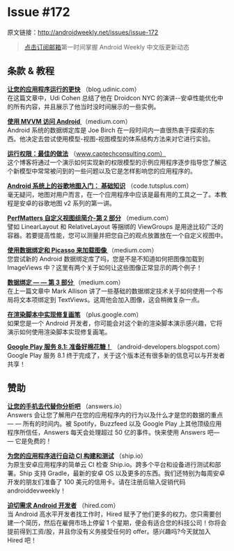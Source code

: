 # Issue #172

>
原文链接：<http://androidweekly.net/issues/issue-172>

> [点击订阅邮箱](http://tinyletter.com/androidweeklycn)第一时间掌握 Android Weekly 中文版更新动态

## 条款 & 教程

**[让您的应用程序运行的更快](http://blog.udinic.com/2015/09/15/speed-up-your-app)**
（blog.udinic.com）  
在这篇文章中，Udi Cohen 总结了他在 Droidcon NYC 的演讲--安卓性能优化中的所有内容，并且展示了他当时没时间展示的一些实例。

**[使用 MVVM 访问 Android ](https://medium.com/ribot-labs/approaching-android-with-mvvm-8ceec02d5442)**
（medium.com）  
Android 系统的数据绑定库是 Joe Birch 在一段时间内一直很热衷于探索的东西。他决定去尝试使用模型-视图-视图模型的体系结构方法来对它进行实验。

**[运行权限：最佳的做法](http://www.captechconsulting.com/blogs/runtime-permissions-best-practices-and-how-to-gracefully-handle-permission-removal)**
（www.captechconsulting.com）  
这个博客将通过一个演示如何实现新的权限模型的示例应用程序逐步指导您了解这个新模型中常常被问到的一些问题以及它是怎样影响您的应用程序的。

**[Android 系统上的谷歌地图入门： 基础知识](http://code.tutsplus.com/tutorials/getting-started-with-google-maps-for-android-basics--cms-24635)**
（code.tutsplus.com）  
毫无疑问，地图对用户而言，在一个应用程序中应该是最有用的工具之一了。本教程是安卓的谷歌地图 v2 系列的第一讲。

**[PerfMatters 自定义视图组简介-第 2 部分](https://medium.com/android-news/perfmatters-introduction-to-custom-viewgroups-to-improve-performance-part-2-f14fbcd47c)**
（medium.com）  
譬如 LinearLayout 和 RelativeLayout 等捆绑的 ViewGroups 是用途比较广泛的容器。若要提高性能，您可以测量并把您自己的观点放置放在一个自定义视图中。

**[使用数据绑定和 Picasso 来加载图像 ](https://medium.com/@ivanc/loading-images-with-data-binding-and-picasso-555dad683fdc)**
（medium.com）  
您尝试新的 Android 数据绑定库了吗，您是不是不知道如何把图像加载到 ImageViews 中？这里有两个关于如何让这些图像正常显示的两个例子！

**[数据绑定 — — 第 3 部分 ](https://medium.com/@ivanc/loading-images-with-data-binding-and-picasso-555dad683fdc)**
（medium.com）  
在上一篇文章中 Mark Allison 讲了一些基础的数据绑定技术关于如何使用一个布局将文本项绑定到 TextViews。这周他会加入图像，这会稍微复杂一点。

**[在渲染脚本中实现修复画笔](https://plus.google.com/+RomainGuy/posts/M3ueUxUpBs1)**
（plus.google.com）  
如果您是一个 Android 开发者，你可能会对这个新的渲染脚本演示感兴趣，它将演示如何使用渲染脚本实现修复画笔。

**[Google Play 服务 8.1: 准备好棉花糖！](http://android-developers.blogspot.com/2015/09/google-play-services-81-get-ready-for.html)**
（android-developers.blogspot.com）  
Google Play 服务 8.1 终于完成了，关于这个版本还有很多新的信息可以与开发者共享！

## 赞助

**[让您的手机去代替你分析吧](https://answers.io/?utm_source=sponsor&utm_medium=androidweekly&utm_campaign=androidweekly_9.13.2015&utm_content=sponsor_link)**
（answers.io）  
Answers 会让您了解用户在您的应用程序内的行为以及什么才是您的数据的重点 — — 所有的时间内。被 Spotify，Buzzfeed 以及 Google Play 上其他顶级应用程序所信任，Answers 每天会处理超过 50 亿的事件。快来使用 Answers 吧— — 它是免费的！

**[为您的应用程序进行自动 CI 构建和测试](https://ship.io/landing/?utm_source=androiddevweekly)**
（ship.io）  
为原生安卓应用程序的简单云 CI 检查 Ship.io。跨多个平台和设备进行测试和部署。Ship 支持 Gradle，最新的安卓 OS 以及更多的东西。我们还特别为每周安卓开发的朋友们准备了 100 美元的信用卡。请在注册后输入促销代码 androiddevweekly！

**[迫切需求 Android 开发者](http://hired.com/?utm_source=newsletters&utm_medium=androidweekly&utm_campaign=n-q3_15-androidweeklyspons)**
（hired.com）  
当 Android 高水平开发者找工作时，Hired 赋予了他们更多的权力。您只需要创建一个简历，然后在雇佣市场上停留 1 个星期，便会有适合您的科技公司！你将会提前得到工资/股，并且你没有义务接受任何的 offer。感兴趣吗?今天就加入 Hired 吧！










